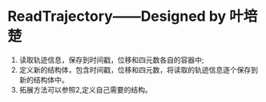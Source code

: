 # ReadTrajectory——Designed by 叶培楚

1. 读取轨迹信息，保存到时间戳，位移和四元数各自的容器中;
2. 定义新的结构体，包含时间戳，位移和四元数，将读取的轨迹信息逐个保存到新的结构体中。
3. 拓展方法可以参照2,定义自己需要的结构。
